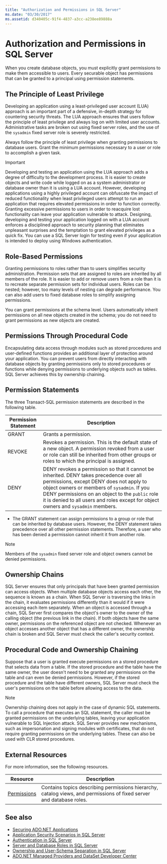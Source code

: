 ```yaml
---
title: "Authorization and Permissions in SQL Server"
ms.date: "03/30/2017"
ms.assetid: d340405c-91f4-4837-a3cc-a238ee89888a
---
```

# Authorization and Permissions in SQL Server
When you create database objects, you must explicitly grant permissions to make them accessible to users. Every securable object has permissions that can be granted to a principal using permission statements.  
  
## The Principle of Least Privilege  
 Developing an application using a least-privileged user account (LUA) approach is an important part of a defensive, in-depth strategy for countering security threats. The LUA approach ensures that users follow the principle of least privilege and always log on with limited user accounts. Administrative tasks are broken out using fixed server roles, and the use of the `sysadmin` fixed server role is severely restricted.  
  
 Always follow the principle of least privilege when granting permissions to database users. Grant the minimum permissions necessary to a user or role to accomplish a given task.  
  
> [!IMPORTANT]
> Developing and testing an application using the LUA approach adds a degree of difficulty to the development process. It is easier to create objects and write code while logged on as a system administrator or database owner than it is using a LUA account. However, developing applications using a highly privileged account can obfuscate the impact of reduced functionality when least privileged users attempt to run an application that requires elevated permissions in order to function correctly. Granting excessive permissions to users in order to reacquire lost functionality can leave your application vulnerable to attack. Designing, developing and testing your application logged on with a LUA account enforces a disciplined approach to security planning that eliminates unpleasant surprises and the temptation to grant elevated privileges as a quick fix. You can use a SQL Server login for testing even if your application is intended to deploy using Windows authentication.  
  
## Role-Based Permissions  
 Granting permissions to roles rather than to users simplifies security administration. Permission sets that are assigned to roles are inherited by all members of the role. It is easier to add or remove users from a role than it is to recreate separate permission sets for individual users. Roles can be nested; however, too many levels of nesting can degrade performance. You can also add users to fixed database roles to simplify assigning permissions.  
  
 You can grant permissions at the schema level. Users automatically inherit permissions on all new objects created in the schema; you do not need to grant permissions as new objects are created.  
  
## Permissions Through Procedural Code  
 Encapsulating data access through modules such as stored procedures and user-defined functions provides an additional layer of protection around your application. You can prevent users from directly interacting with database objects by granting permissions only to stored procedures or functions while denying permissions to underlying objects such as tables. SQL Server achieves this by ownership chaining.  
  
## Permission Statements  
 The three Transact-SQL permission statements are described in the following table.  
  
|Permission Statement|Description|  
|--------------------------|-----------------|  
|GRANT|Grants a permission.|  
|REVOKE|Revokes a permission. This is the default state of a new object. A permission revoked from a user or role can still be inherited from other groups or roles to which the principal is assigned.|  
|DENY|DENY revokes a permission so that it cannot be inherited. DENY takes precedence over all permissions, except DENY does not apply to object owners or members of `sysadmin`. If you DENY permissions on an object to the `public` role it is denied to all users and roles except for object owners and `sysadmin` members.|  
  
- The GRANT statement can assign permissions to a group or role that can be inherited by database users. However, the DENY statement takes precedence over all other permission statements. Therefore, a user who has been denied a permission cannot inherit it from another role.  
  
> [!NOTE]
> Members of the `sysadmin` fixed server role and object owners cannot be denied permissions.  
  
## Ownership Chains  
 SQL Server ensures that only principals that have been granted permission can access objects. When multiple database objects access each other, the sequence is known as a chain. When SQL Server is traversing the links in the chain, it evaluates permissions differently than it would if it were accessing each item separately. When an object is accessed through a chain, SQL Server first compares the object's owner to the owner of the calling object (the previous link in the chain). If both objects have the same owner, permissions on the referenced object are not checked. Whenever an object accesses another object that has a different owner, the ownership chain is broken and SQL Server must check the caller's security context.  
  
## Procedural Code and Ownership Chaining  
 Suppose that a user is granted execute permissions on a stored procedure that selects data from a table. If the stored procedure and the table have the same owner, the user doesn't need to be granted any permissions on the table and can even be denied permissions. However, if the stored procedure and the table have different owners, SQL Server must check the user's permissions on the table before allowing access to the data.  
  
> [!NOTE]
> Ownership chaining does not apply in the case of dynamic SQL statements. To call a procedure that executes an SQL statement, the caller must be granted permissions on the underlying tables, leaving your application vulnerable to SQL Injection attack. SQL Server provides new mechanisms, such as impersonation and signing modules with certificates, that do not require granting permissions on the underlying tables. These can also be used with CLR stored procedures.  
  
## External Resources  
 For more information, see the following resources.  
  
|Resource|Description|  
|--------------|-----------------|  
|[Permissions](/sql/relational-databases/security/permissions-database-engine)|Contains topics describing permissions hierarchy, catalog views, and permissions of fixed server and database roles.|
  
## See also

- [Securing ADO.NET Applications](../securing-ado-net-applications.md)
- [Application Security Scenarios in SQL Server](application-security-scenarios-in-sql-server.md)
- [Authentication in SQL Server](authentication-in-sql-server.md)
- [Server and Database Roles in SQL Server](server-and-database-roles-in-sql-server.md)
- [Ownership and User-Schema Separation in SQL Server](ownership-and-user-schema-separation-in-sql-server.md)
- [ADO.NET Managed Providers and DataSet Developer Center](https://go.microsoft.com/fwlink/?LinkId=217917)
